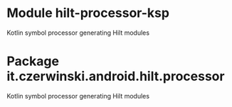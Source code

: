 # Module hilt-processor-ksp

Kotlin symbol processor generating Hilt modules

# Package it.czerwinski.android.hilt.processor

Kotlin symbol processor generating Hilt modules
